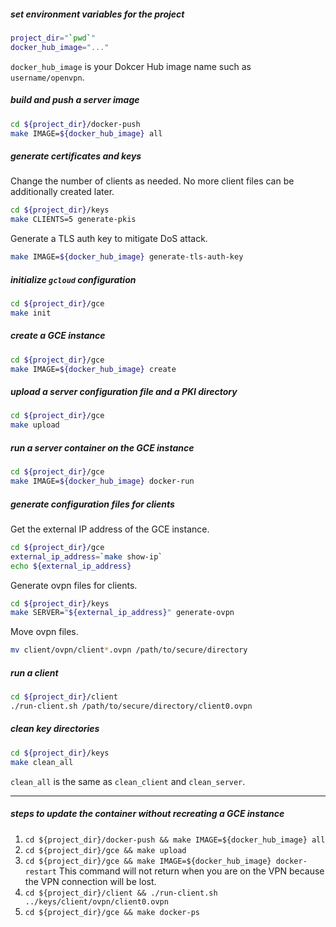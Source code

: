 ##### set environment variables for the project

```bash
project_dir="`pwd`"
docker_hub_image="..."
```

`docker_hub_image` is your Dokcer Hub image name such as `username/openvpn`.

##### build and push a server image

```bash
cd ${project_dir}/docker-push
make IMAGE=${docker_hub_image} all
```

##### generate certificates and keys

Change the number of clients as needed.
No more client files can be additionally created later.

```bash
cd ${project_dir}/keys
make CLIENTS=5 generate-pkis
```

Generate a TLS auth key to mitigate DoS attack.
```bash
make IMAGE=${docker_hub_image} generate-tls-auth-key
```

##### initialize `gcloud` configuration

```bash
cd ${project_dir}/gce
make init
```

##### create a GCE instance

```bash
cd ${project_dir}/gce
make IMAGE=${docker_hub_image} create
```

##### upload a server configuration file and a PKI directory

```bash
cd ${project_dir}/gce
make upload
```

##### run a server container on the GCE instance

```bash
cd ${project_dir}/gce
make IMAGE=${docker_hub_image} docker-run
```

##### generate configuration files for clients

Get the external IP address of the GCE instance.
```bash
cd ${project_dir}/gce
external_ip_address=`make show-ip`
echo ${external_ip_address}
```

Generate ovpn files for clients.

```bash
cd ${project_dir}/keys
make SERVER="${external_ip_address}" generate-ovpn
```

Move ovpn files.

```bash
mv client/ovpn/client*.ovpn /path/to/secure/directory
```

##### run a client

```bash
cd ${project_dir}/client
./run-client.sh /path/to/secure/directory/client0.ovpn
```

##### clean key directories

```bash
cd ${project_dir}/keys
make clean_all
```

`clean_all` is the same as `clean_client` and `clean_server`.

----

##### steps to update the container without recreating a GCE instance

1. `cd ${project_dir}/docker-push && make IMAGE=${docker_hub_image} all`
1. `cd ${project_dir}/gce && make upload`
1. `cd ${project_dir}/gce && make IMAGE=${docker_hub_image} docker-restart`
This command will not return when you are on the VPN
because the VPN connection will be lost.
1. `cd ${project_dir}/client && ./run-client.sh ../keys/client/ovpn/client0.ovpn`
1. `cd ${project_dir}/gce && make docker-ps`
